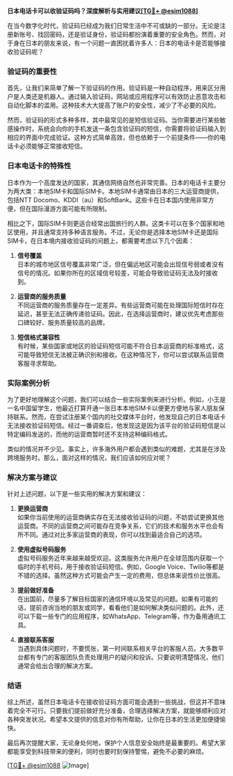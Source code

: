 **日本电话卡可以收验证码吗？深度解析与实用建议[[TG💪+ @esim1088](https://t.me/s/esim1088)]**

在当今数字化时代，验证码已经成为我们日常生活中不可或缺的一部分。无论是注册新账号、找回密码，还是验证身份，验证码都扮演着重要的安全角色。然而，对于身在日本的朋友来说，有一个问题一直困扰着许多人：日本的电话卡是否能够接收验证码呢？

### 验证码的重要性

首先，让我们来简单了解一下验证码的作用。验证码是一种自动程序，用来区分用户是人类还是机器人。通过输入验证码，网站或应用程序可以有效防止恶意攻击和自动化脚本的滥用。这种技术大大提高了账户的安全性，减少了不必要的风险。

然而，验证码的形式多种多样，其中最常见的是短信验证码。当你需要进行某些敏感操作时，系统会向你的手机发送一条包含验证码的短信，你需要将验证码输入到相应的界面中完成验证。这种方式简单高效，但也依赖于一个前提条件——你的电话卡必须能够正常接收短信。

### 日本电话卡的特殊性

日本作为一个高度发达的国家，其通信网络自然也非常完善。日本的电话卡主要分为两大类：本地SIM卡和国际SIM卡。本地SIM卡通常由日本的三大运营商提供，包括NTT Docomo、KDDI（au）和SoftBank。这些卡在日本国内使用非常方便，但在国际漫游方面可能有所限制。

相比之下，国际SIM卡则更适合经常出国旅行的人群。这类卡可以在多个国家和地区使用，并且通常支持多种语言服务。不过，无论你是选择本地SIM卡还是国际SIM卡，在日本境内接收验证码的问题上，都需要考虑以下几个因素：

1. **信号覆盖**  
   日本的城市地区信号覆盖非常广泛，但在偏远地区可能会出现信号弱或者没有信号的情况。如果你所在的区域信号较差，可能会导致验证码无法及时接收到。

2. **运营商的服务质量**  
   不同运营商的服务质量存在一定差异。有些运营商可能在处理国际短信时存在延迟，甚至无法正确传递验证码。因此，在选择运营商时，建议优先考虑那些口碑较好、服务质量较高的品牌。

3. **短信格式兼容性**  
   有时候，某些国家或地区的验证码短信可能不符合日本运营商的标准格式，这可能导致短信无法被正确识别和接收。在这种情况下，你可以尝试联系运营商客服寻求帮助。

### 实际案例分析

为了更好地理解这个问题，我们可以结合一些实际案例来进行分析。例如，小王是一名中国留学生，他最近打算开通一张日本本地SIM卡以便更方便地与家人朋友保持联系。然而，在尝试注册某个国内的社交媒体平台时，他发现自己的日本电话卡无法接收验证码短信。经过一番调查后，他发现这是因为该平台的验证码短信是以特定编码发送的，而他的运营商暂时还不支持这种编码格式。

类似的情况并不少见。事实上，许多海外用户都会遇到类似的难题，尤其是在涉及跨境服务时。那么，面对这样的情况，我们应该如何应对呢？

### 解决方案与建议

针对上述问题，以下是一些实用的解决方案和建议：

1. **更换运营商**  
   如果你当前使用的运营商确实存在无法接收验证码的问题，不妨尝试更换其他运营商。不同的运营商之间可能存在竞争关系，它们的技术和服务水平也会有所不同。通过对比多家运营商的表现，你可以找到最适合自己的选项。

2. **使用虚拟号码服务**  
   虚拟号码服务近年来越来越受欢迎。这类服务允许用户在全球范围内获取一个临时的手机号码，用于接收验证码短信。例如，Google Voice、Twilio等都是不错的选择。虽然这种方式可能会产生一定的费用，但总体来说性价比很高。

3. **提前做好准备**  
   在出国前，尽量多了解目标国家的通信环境以及常见的问题。如果有可能的话，提前咨询当地的朋友或同学，看看他们是如何解决类似问题的。此外，还可以下载一些专门的应用程序，如WhatsApp、Telegram等，作为备用通讯工具。

4. **直接联系客服**  
   当遇到具体问题时，不要慌张，第一时间联系相关平台的客服人员。大多数平台都有专门的客服团队负责处理用户的疑问和投诉。只要说明清楚情况，他们通常会给出合理的解决方案。

### 结语

综上所述，虽然日本电话卡在接收验证码方面可能会遇到一些挑战，但这并不意味着完全不可行。只要我们提前做好充分准备，合理选择解决方案，就能够顺利应对各种突发状况。希望本文提供的信息对你有所帮助，让你在日本的生活更加便捷愉快。

最后再次提醒大家，无论身处何地，保护个人信息安全始终是最重要的。希望大家都能享受到科技带来的便利，同时也要时刻保持警惕，避免不必要的麻烦。

[[TG💪+ @esim1088](https://t.me/s/esim1088) ![Image](https://i.postimg.cc/4NQfJmqS/Snipaste-2025-05-13-00-14-12.png)]
